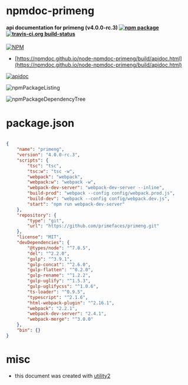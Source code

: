 # npmdoc-primeng

#### api documentation for  primeng (v4.0.0-rc.3)  [![npm package](https://img.shields.io/npm/v/npmdoc-primeng.svg?style=flat-square)](https://www.npmjs.org/package/npmdoc-primeng) [![travis-ci.org build-status](https://api.travis-ci.org/npmdoc/node-npmdoc-primeng.svg)](https://travis-ci.org/npmdoc/node-npmdoc-primeng)

####

[![NPM](https://nodei.co/npm/primeng.png?downloads=true&downloadRank=true&stars=true)](https://www.npmjs.com/package/primeng)

- [https://npmdoc.github.io/node-npmdoc-primeng/build/apidoc.html](https://npmdoc.github.io/node-npmdoc-primeng/build/apidoc.html)

[![apidoc](https://npmdoc.github.io/node-npmdoc-primeng/build/screenCapture.buildCi.browser.%252Ftmp%252Fbuild%252Fapidoc.html.png)](https://npmdoc.github.io/node-npmdoc-primeng/build/apidoc.html)

![npmPackageListing](https://npmdoc.github.io/node-npmdoc-primeng/build/screenCapture.npmPackageListing.svg)

![npmPackageDependencyTree](https://npmdoc.github.io/node-npmdoc-primeng/build/screenCapture.npmPackageDependencyTree.svg)



# package.json

```json

{
    "name": "primeng",
    "version": "4.0.0-rc.3",
    "scripts": {
        "tsc": "tsc",
        "tsc:w": "tsc -w",
        "webpack": "webpack",
        "webpack:w": "webpack -w",
        "webpack-dev-server": "webpack-dev-server --inline",
        "build-prod": "webpack --config config/webpack.prod.js",
        "build-dev": "webpack --config config/webpack.dev.js",
        "start": "npm run webpack-dev-server"
    },
    "repository": {
        "type": "git",
        "url": "https://github.com/primefaces/primeng.git"
    },
    "license": "MIT",
    "devDependencies": {
        "@types/node": "^7.0.5",
        "del": "^2.2.0",
        "gulp": "^3.9.1",
        "gulp-concat": "^2.6.0",
        "gulp-flatten": "^0.2.0",
        "gulp-rename": "^1.2.2",
        "gulp-uglify": "^1.5.3",
        "gulp-uglifycss": "^1.0.6",
        "ts-loader": "^0.9.5",
        "typescript": "^2.1.6",
        "html-webpack-plugin": "^2.16.1",
        "webpack": "2.2.1",
        "webpack-dev-server": "2.4.1",
        "webpack-merge": "^3.0.0"
    },
    "bin": {}
}
```



# misc
- this document was created with [utility2](https://github.com/kaizhu256/node-utility2)
